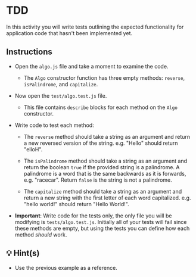# TDD

In this activity you will write tests outlining the expected functionality for application code that hasn't been implemented yet.

## Instructions

- Open the `algo.js` file and take a moment to examine the code.

  - The `Algo` constructor function has three empty methods: `reverse`, `isPalindrome`, and `capitalize`.

- Now open the `test/algo.test.js` file.

  - This file contains `describe` blocks for each method on the `Algo` constructor.

- Write code to test each method:

  - The `reverse` method should take a string as an argument and return a new reversed version of the string. e.g. "Hello" should return "elloH".

  - The `isPalindrome` method should take a string as an argument and return the boolean `true` if the provided string is a palindrome. A palindrome is a word that is the same backwards as it is forwards, e.g. "racecar". Return `false` is the string is not a palindrome.

  - The `capitalize` method should take a string as an argument and return a new string with the first letter of each word capitalized. e.g. "hello world!" should return "Hello World!".

- **Important**: Write code for the tests only, the only file you will be modifying is `tests/algo.test.js`. Initially all of your tests will fail since these methods are empty, but using the tests you can define how each method _should_ work.

## 💡 Hint(s)

- Use the previous example as a reference.
